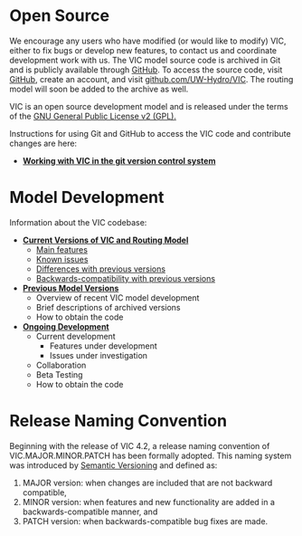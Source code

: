 # Open Source

We encourage any users who have modified (or would like to modify) VIC, either to fix bugs or develop new features, to contact us and coordinate development work with us. The VIC model source code is archived in Git and is publicly available through [GitHub](https://github.com). To access the source code, visit [GitHub](https://github.com), create an account, and visit [github.com/UW-Hydro/VIC](https://github.com/UW-Hydro/VIC). The routing model will soon be added to the archive as well.

VIC is an open source development model and is released under the terms of the [GNU General Public License v2 (GPL).](http://www.gnu.org/licenses/old-licenses/gpl-2.0.html)

Instructions for using Git and GitHub to access the VIC code and contribute changes are here:

*   **[Working with VIC in the git version control system](working-with-git.md)**

# Model Development

Information about the VIC codebase:

*   **[Current Versions of VIC and Routing Model](CurrentVersion.md)**
    *   [Main features](CurrentVersion.md)
    *   [Known issues](https://github.com/UW-Hydro/VIC/issues)
    *   [Differences with previous versions](VersionSummaries.md)
    *   [Backwards-compatibility with previous versions](CompatOpt.md)
*   **[Previous Model Versions](ArchivedVersions.md)**
    *   Overview of recent VIC model development
    *   Brief descriptions of archived versions
    *   How to obtain the code
*   **[Ongoing Development](OngoingDevelopment.md)**
    *   Current development
        *   Features under development
        *   Issues under investigation
    *   Collaboration
    *   Beta Testing
    *   How to obtain the code

# Release Naming Convention

Beginning with the release of VIC 4.2, a release naming convention of VIC.MAJOR.MINOR.PATCH has been formally adopted. This naming system was introduced by [Semantic Versioning](http://semver.org/spec/v2.0.0.html) and defined as:

1.  MAJOR version: when changes are included that are not backward compatible,
2.  MINOR version: when features and new functionality are added in a backwards-compatible manner, and
3.  PATCH version: when backwards-compatible bug fixes are made.
